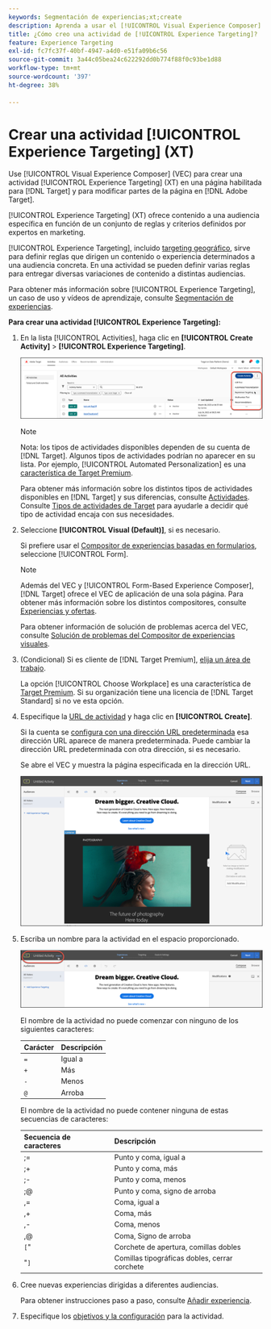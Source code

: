 ```yaml
---
keywords: Segmentación de experiencias;xt;create
description: Aprenda a usar el [!UICONTROL Visual Experience Composer] (VEC) en  [!DNL Adobe Target] para crear una actividad de [!UICONTROL Experience Targeting] (XT).
title: ¿Cómo creo una actividad de [!UICONTROL Experience Targeting]?
feature: Experience Targeting
exl-id: fc7fc37f-40bf-4947-a4d0-e51fa09b6c56
source-git-commit: 3a44c05bea24c622292dd0b774f88f0c93be1d88
workflow-type: tm+mt
source-wordcount: '397'
ht-degree: 38%

---
```


# Crear una actividad [!UICONTROL Experience Targeting] (XT)

Use [!UICONTROL Visual Experience Composer] (VEC) para crear una actividad [!UICONTROL Experience Targeting] (XT) en una página habilitada para [!DNL Target] y para modificar partes de la página en [!DNL Adobe Target].

[!UICONTROL Experience Targeting] (XT) ofrece contenido a una audiencia específica en función de un conjunto de reglas y criterios definidos por expertos en marketing.

[!UICONTROL Experience Targeting], incluido [targeting geográfico](/help/main/c-target/c-audiences/c-target-rules/geo.md), sirve para definir reglas que dirigen un contenido o experiencia determinados a una audiencia concreta. En una actividad se pueden definir varias reglas para entregar diversas variaciones de contenido a distintas audiencias.

Para obtener más información sobre [!UICONTROL Experience Targeting], un caso de uso y vídeos de aprendizaje, consulte [Segmentación de experiencias](/help/main/c-activities/t-experience-target/experience-target.md).

**Para crear una actividad [!UICONTROL Experience Targeting]:**

1. En la lista [!UICONTROL Activities], haga clic en **[!UICONTROL Create Activity]** > **[!UICONTROL Experience Targeting]**.

   ![Crear actividad > Segmentación de experiencias](/help/main/c-activities/t-experience-target/t-xt-create/assets/xt_select-1.png)

   >[!NOTE]
   >
   >Nota: los tipos de actividades disponibles dependen de su cuenta de [!DNL Target]. Algunos tipos de actividades podrían no aparecer en su lista. Por ejemplo, [!UICONTROL Automated Personalization] es una [característica de Target Premium](/help/main/c-intro/intro.md#premium).
   >
   >Para obtener más información sobre los distintos tipos de actividades disponibles en [!DNL Target] y sus diferencias, consulte [Actividades](/help/main/c-activities/activities.md#concept_D317A95A1AB54674BA7AB65C7985BA03). Consulte [Tipos de actividades de Target](/help/main/c-activities/target-activities-guide.md) para ayudarle a decidir qué tipo de actividad encaja con sus necesidades.

1. Seleccione **[!UICONTROL Visual (Default)]**, si es necesario.

   Si prefiere usar el [Compositor de experiencias basadas en formularios](/help/main/c-experiences/form-experience-composer.md), seleccione [!UICONTROL Form].

   >[!NOTE]
   >
   >Además del VEC y [!UICONTROL Form-Based Experience Composer], [!DNL Target] ofrece el VEC de aplicación de una sola página. Para obtener más información sobre los distintos compositores, consulte [Experiencias y ofertas](/help/main/c-experiences/experiences.md).
   >
   >Para obtener información de solución de problemas acerca del VEC, consulte [Solución de problemas del Compositor de experiencias visuales](/help/main/c-experiences/c-visual-experience-composer/r-troubleshoot-composer/troubleshoot-composer.md).

1. (Condicional) Si es cliente de [!DNL Target Premium], [elija un área de trabajo](/help/main/administrating-target/c-user-management/property-channel/property-channel.md).

   La opción [!UICONTROL Choose Workplace] es una característica de [Target Premium](/help/main/c-intro/intro.md). Si su organización tiene una licencia de [!DNL Target Standard] si no ve esta opción.

1. Especifique la [URL de actividad](/help/main/c-activities/t-experience-target/t-xt-create/xt-activity-url.md#concept_D28549AAA0A14E3BB5F05F32BE8ABC90) y haga clic en **[!UICONTROL Create]**.

   Si la cuenta se [configura con una dirección URL predeterminada](/help/main/administrating-target/visual-experience-composer-set-up.md) esa dirección URL aparece de manera predeterminada. Puede cambiar la dirección URL predeterminada con otra dirección, si es necesario.

   Se abre el VEC y muestra la página especificada en la dirección URL.

   ![Actividad de segmentación de experiencias dentro del VEC](/help/main/c-activities/t-experience-target/t-xt-create/assets/xt-in-vec.png)

1. Escriba un nombre para la actividad en el espacio proporcionado.

   ![Campo Nombre](/help/main/c-activities/t-experience-target/t-xt-create/assets/xt_name-new.png)

   El nombre de la actividad no puede comenzar con ninguno de los siguientes caracteres:

   | Carácter | Descripción |
   |--- |--- |
   | `=` | Igual a |
   | `+` | Más |
   | `-` | Menos |
   | `@` | Arroba |

   El nombre de la actividad no puede contener ninguna de estas secuencias de caracteres:

   | Secuencia de caracteres | Descripción |
   |--- |--- |
   | ;= | Punto y coma, igual a |
   | ;+ | Punto y coma, más |
   | ;- | Punto y coma, menos |
   | ;@ | Punto y coma, signo de arroba |
   | ,= | Coma, igual a |
   | ,+ | Coma, más |
   | ,- | Coma, menos |
   | ,@ | Coma, Signo de arroba |
   | `[`&quot; | Corchete de apertura, comillas dobles |
   | &quot;`]` | Comillas tipográficas dobles, cerrar corchete |

1. Cree nuevas experiencias dirigidas a diferentes audiencias.

   Para obtener instrucciones paso a paso, consulte [Añadir experiencia](/help/main/c-activities/t-experience-target/t-xt-create/xt-add-experience.md).

1. Especifique los [objetivos y la configuración](/help/main/c-activities/t-experience-target/t-xt-create/xt-goals-and-settings.md#reference_B25389FD6F3A4989801E740364B089CC) para la actividad.
